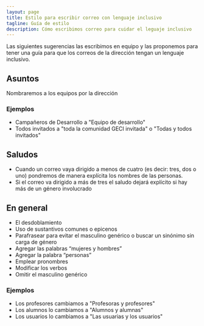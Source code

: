 ```yaml
---
layout: page
title: Estilo para escribir correo con lenguaje inclusivo
tagline: Guía de estilo
description: Cómo escribimos correo para cuidar el leguaje inclusivo
---
```


Las siguientes sugerencias las escribimos en equipo y las proponemos para tener una guía para que
los correos de la dirección tengan un lenguaje inclusivo.

## Asuntos

Nombraremos a los equipos por la dirección

### Ejemplos

- Campañeros de Desarrollo a "Equipo de desarrollo"
- Todos invitados a "toda la comunidad GECI invitada" o "Todas y todos invitados" 

## Saludos

- Cuando un correo vaya dirigido a menos de cuatro (es decir: tres, dos o uno) pondremos de manera
  explícita los nombres de las personas.
- Si el correo va dirigido a más de tres el saludo dejará explícito si hay más de un género
  involucrado

## En general

- El desdoblamiento
- Uso de sustantivos comunes o epicenos
- Parafrasear para evitar el masculino genérico o buscar un sinónimo sin carga de género
- Agregar las palabras “mujeres y hombres”
- Agregar la palabra “personas”
- Emplear pronombres
- Modificar los verbos
- Omitir el masculino genérico

### Ejemplos

- Los profesores cambiamos a "Profesoras y profesores"
- Los alumnos lo cambiamos a  "Alumnos y alumnas"
- Los usuarios lo cambiamos a "Las usuarias y los usuarios"
